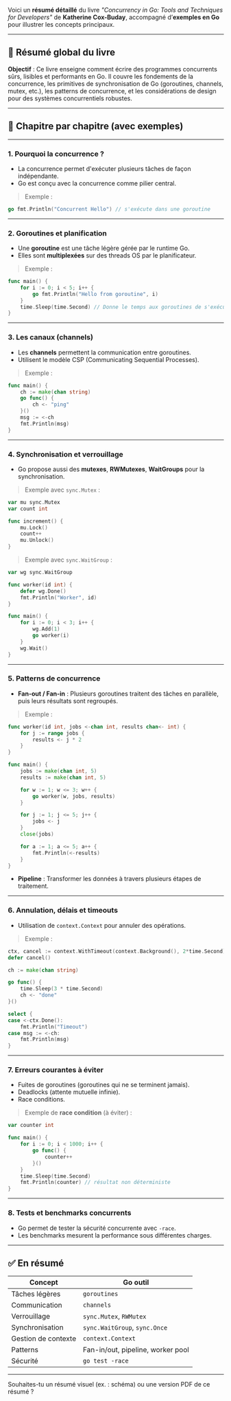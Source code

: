 Voici un **résumé détaillé** du livre *"Concurrency in Go: Tools and Techniques for Developers"* de **Katherine Cox-Buday**, accompagné d’**exemples en Go** pour illustrer les concepts principaux.

---

## 📘 Résumé global du livre

**Objectif** : Ce livre enseigne comment écrire des programmes concurrents sûrs, lisibles et performants en Go. Il couvre les fondements de la concurrence, les primitives de synchronisation de Go (goroutines, channels, mutex, etc.), les patterns de concurrence, et les considérations de design pour des systèmes concurrentiels robustes.

---

## 🧠 Chapitre par chapitre (avec exemples)

---

### **1. Pourquoi la concurrence ?**

* La concurrence permet d'exécuter plusieurs tâches de façon indépendante.
* Go est conçu avec la concurrence comme pilier central.

> Exemple :

```go
go fmt.Println("Concurrent Hello") // s'exécute dans une goroutine
```

---

### **2. Goroutines et planification**

* Une **goroutine** est une tâche légère gérée par le runtime Go.
* Elles sont **multiplexées** sur des threads OS par le planificateur.

> Exemple :

```go
func main() {
    for i := 0; i < 5; i++ {
        go fmt.Println("Hello from goroutine", i)
    }
    time.Sleep(time.Second) // Donne le temps aux goroutines de s'exécuter
}
```

---

### **3. Les canaux (channels)**

* Les **channels** permettent la communication entre goroutines.
* Utilisent le modèle CSP (Communicating Sequential Processes).

> Exemple :

```go
func main() {
    ch := make(chan string)
    go func() {
        ch <- "ping"
    }()
    msg := <-ch
    fmt.Println(msg)
}
```

---

### **4. Synchronisation et verrouillage**

* Go propose aussi des **mutexes**, **RWMutexes**, **WaitGroups** pour la synchronisation.

> Exemple avec `sync.Mutex` :

```go
var mu sync.Mutex
var count int

func increment() {
    mu.Lock()
    count++
    mu.Unlock()
}
```

> Exemple avec `sync.WaitGroup` :

```go
var wg sync.WaitGroup

func worker(id int) {
    defer wg.Done()
    fmt.Println("Worker", id)
}

func main() {
    for i := 0; i < 3; i++ {
        wg.Add(1)
        go worker(i)
    }
    wg.Wait()
}
```

---

### **5. Patterns de concurrence**

* **Fan-out / Fan-in** : Plusieurs goroutines traitent des tâches en parallèle, puis leurs résultats sont regroupés.

> Exemple :

```go
func worker(id int, jobs <-chan int, results chan<- int) {
    for j := range jobs {
        results <- j * 2
    }
}

func main() {
    jobs := make(chan int, 5)
    results := make(chan int, 5)

    for w := 1; w <= 3; w++ {
        go worker(w, jobs, results)
    }

    for j := 1; j <= 5; j++ {
        jobs <- j
    }
    close(jobs)

    for a := 1; a <= 5; a++ {
        fmt.Println(<-results)
    }
}
```

* **Pipeline** : Transformer les données à travers plusieurs étapes de traitement.

---

### **6. Annulation, délais et timeouts**

* Utilisation de `context.Context` pour annuler des opérations.

> Exemple :

```go
ctx, cancel := context.WithTimeout(context.Background(), 2*time.Second)
defer cancel()

ch := make(chan string)

go func() {
    time.Sleep(3 * time.Second)
    ch <- "done"
}()

select {
case <-ctx.Done():
    fmt.Println("Timeout")
case msg := <-ch:
    fmt.Println(msg)
}
```

---

### **7. Erreurs courantes à éviter**

* Fuites de goroutines (goroutines qui ne se terminent jamais).
* Deadlocks (attente mutuelle infinie).
* Race conditions.

> Exemple de **race condition** (à éviter) :

```go
var counter int

func main() {
    for i := 0; i < 1000; i++ {
        go func() {
            counter++
        }()
    }
    time.Sleep(time.Second)
    fmt.Println(counter) // résultat non déterministe
}
```

---

### **8. Tests et benchmarks concurrents**

* Go permet de tester la sécurité concurrente avec `-race`.
* Les benchmarks mesurent la performance sous différentes charges.

---

## ✅ En résumé

| Concept             | Go outil                          |
| ------------------- | --------------------------------- |
| Tâches légères      | `goroutines`                      |
| Communication       | `channels`                        |
| Verrouillage        | `sync.Mutex`, `RWMutex`           |
| Synchronisation     | `sync.WaitGroup`, `sync.Once`     |
| Gestion de contexte | `context.Context`                 |
| Patterns            | Fan-in/out, pipeline, worker pool |
| Sécurité            | `go test -race`                   |

---

Souhaites-tu un résumé visuel (ex. : schéma) ou une version PDF de ce résumé ?

